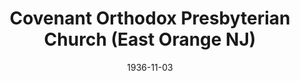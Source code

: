 ---
date: &id001 1936-11-03
end_date: null
location:
  address: null
  city: East Orange
  state: NJ
minister:
- end: 1945-01-01
  name: Richard Gray
  start: 1937-01-01
  type: Pastor
- end: 1948-01-01
  name: Alexander Davison
  start: 1946-01-01
  type: Pastor
- end: 1955-01-01
  name: Charles Ellis
  start: 1948-01-01
  type: Pastor
- end: 1963-01-01
  name: W. Harllee Bordeaux
  start: 1959-01-01
  type: Pastor
- end: 1967-01-01
  name: Richard Hodgson
  start: 1964-01-01
  type: Pastor
ministers:
- Richard Gray
- Alexander Davison
- Charles Ellis
- W. Harllee Bordeaux
- Richard Hodgson
name: Covenant Orthodox Presbyterian Church
names:
- end: 1969-09-27
  name: Covenant Orthodox Presbyterian Church
  start: 1936-11-03
origination_date: *id001
raw_data: "NEW JERSEY    East Orange\n\nCovenant Orthodox Presbyterian Church  (November\
  \ 3, 1936\u2013September 27, 1969)\nPastors: Richard Gray, 1937\u201345\nAlexander\
  \ Davison, 1946\u201348\nCharles Ellis, 1948\u201355\nW. Harllee Bordeaux, 1959\u2013\
  63\nRichard Hodgson, 1964\u201367"
received_from: null
states:
- NJ
status:
  active: false
  end_date: null
  reason: null
  received_from: null
  withdrawal_to: null
title: Covenant Orthodox Presbyterian Church (East Orange NJ)
year_established:
- 1936

---